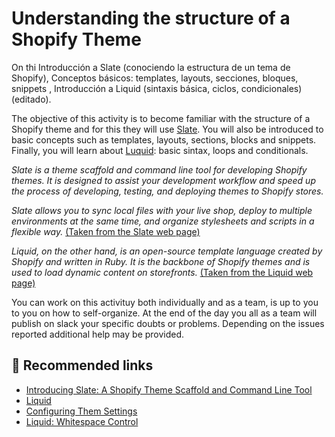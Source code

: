 # Understanding the structure of a Shopify Theme

On thi
 Introducción a Slate (conociendo la estructura de un tema de Shopify), Conceptos básicos: templates, layouts, secciones, bloques, snippets , Introducción a Liquid (sintaxis básica, ciclos, condicionales) (editado). 

The objective of this activity is to become familiar with the structure of a Shopify theme and for this they will use [Slate](https://www.shopify.com/partners/blog/introducing-slate-a-shopify-theme-scaffold-and-command-line-tool). You will also be introduced to basic concepts such as templates, layouts, sections, blocks and snippets. Finally, you will learn about [Luquid](http://shopify.github.io/liquid/): basic sintax, loops and conditionals.

*Slate is a theme scaffold and command line tool for developing Shopify themes. It is designed to assist your development workflow and speed up the process of developing, testing, and deploying themes to Shopify stores.*

*Slate allows you to sync local files with your live shop, deploy to multiple environments at the same time, and organize stylesheets and scripts in a flexible way.* [(Taken from the Slate web page)](https://www.shopify.com/partners/blog/introducing-slate-a-shopify-theme-scaffold-and-command-line-tool) 

*Liquid, on the other hand, is an open-source template language created by Shopify and written in Ruby. It is the backbone of Shopify themes and is used to load dynamic content on storefronts.* [(Taken from the Liquid web page)](http://shopify.github.io/liquid/)

You can work on this activituy both individually and as a team, is up to you to you on how to self-organize.
At the end of the day you all as a team will publish on slack your specific doubts or problems. Depending on the issues reported additional help may be provided.

## :pill: Recommended links

* [Introducing Slate: A Shopify Theme Scaffold and Command Line Tool](https://www.shopify.com/partners/blog/introducing-slate-a-shopify-theme-scaffold-and-command-line-tool)
* [Liquid](http://shopify.github.io/liquid/)
* [Configuring Them Settings](https://help.shopify.com/themes/development/theme-editor/settings-schema#section)
* [Liquid: Whitespace Control](https://shopify.github.io/liquid/basics/whitespace/)

